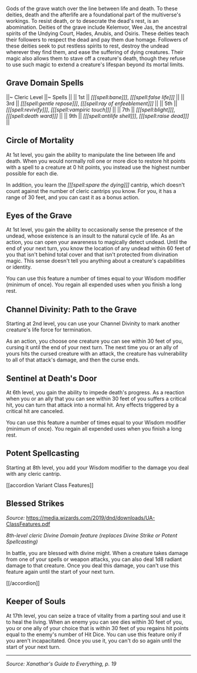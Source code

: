 <script type="module">
    import {init_accordions} from "/js/common/utils.js";
    init_accordions();
</script>

Gods of the grave watch over the line between life and death. To these deities, death and the afterlife are a foundational part of the multiverse's workings. To resist death, or to desecrate the dead's rest, is an abomination. Deities of the grave include Kelemvor, Wee Jas, the ancestral spirits of the Undying Court, Hades, Anubis, and Osiris. These deities teach their followers to respect the dead and pay them due homage. Followers of these deities seek to put restless spirits to rest, destroy the undead wherever they find them, and ease the suffering of dying creatures. Their magic also allows them to stave off a creature's death, though they refuse to use such magic to extend a creature's lifespan beyond its mortal limits.

## Grave Domain Spells

||~ Cleric Level ||~ Spells ||
|| 1st || _[[[spell:bane]]]_, _[[[spell:false life]]]_ ||
|| 3rd || _[[[spell:gentle repose]]]_, _[[[spell:ray of enfeeblement]]]_ ||
|| 5th || _[[[spell:revivify]]]_, _[[[spell:vampiric touch]]]_ ||
|| 7th || _[[[spell:blight]]]_, _[[[spell:death ward]]]_ ||
|| 9th || _[[[spell:antilife shell]]]_, _[[[spell:raise dead]]]_ ||

## Circle of Mortality

At 1st level, you gain the ability to manipulate the line between life and death. When you would normally roll one or more dice to restore hit points with a spell to a creature at 0 hit points, you instead use the highest number possible for each die.

In addition, you learn the _[[[spell:spare the dying]]]_ cantrip, which doesn't count against the number of cleric cantrips you know. For you, it has a range of 30 feet, and you can cast it as a bonus action.

## Eyes of the Grave

At 1st level, you gain the ability to occasionally sense the presence of the undead, whose existence is an insult to the natural cycle of life. As an action, you can open your awareness to magically detect undead. Until the end of your next turn, you know the location of any undead within 60 feet of you that isn't behind total cover and that isn't protected from divination magic. This sense doesn't tell you anything about a creature's capabilities or identity.

You can use this feature a number of times equal to your Wisdom modifier (minimum of once). You regain all expended uses when you finish a long rest.

## Channel Divinity: Path to the Grave

Starting at 2nd level, you can use your Channel Divinity to mark another creature's life force for termination.

As an action, you choose one creature you can see within 30 feet of you, cursing it until the end of your next turn. The next time you or an ally of yours hits the cursed creature with an attack, the creature has vulnerability to all of that attack's damage, and then the curse ends.

## Sentinel at Death's Door

At 6th level, you gain the ability to impede death's progress. As a reaction when you or an ally that you can see within 30 feet of you suffers a critical hit, you can turn that attack into a normal hit. Any effects triggered by a critical hit are canceled.

You can use this feature a number of times equal to your Wisdom modifier (minimum of once). You regain all expended uses when you finish a long rest.

## Potent Spellcasting

Starting at 8th level, you add your Wisdom modifier to the damage you deal with any cleric cantrip.

[[accordion Variant Class Features]]

## Blessed Strikes

_Source:_ <https://media.wizards.com/2019/dnd/downloads/UA-ClassFeatures.pdf>

_8th-level cleric Divine Domain feature (replaces Divine Strike or Potent Spellcasting)_

In battle, you are blessed with divine might. When a creature takes damage from one of your spells or weapon attacks, you can also deal 1d8 radiant damage to that creature. Once you deal this damage, you can't use this feature again until the start of your next turn.

[[/accordion]]

## Keeper of Souls

At 17th level, you can seize a trace of vitality from a parting soul and use it to heal the living. When an enemy you can see dies within 30 feet of you, you or one ally of your choice that is within 30 feet of you regains hit points equal to the enemy's number of Hit Dice. You can use this feature only if you aren't incapacitated. Once you use it, you can't do so again until the start of your next turn.

----

*Source: Xanathar's Guide to Everything, p. 19*
